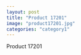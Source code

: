 ```yaml
---
layout: post
title: "Product 17201"
image: "product17201.jpg"
categories: "category1"
---
```

Product 17201
